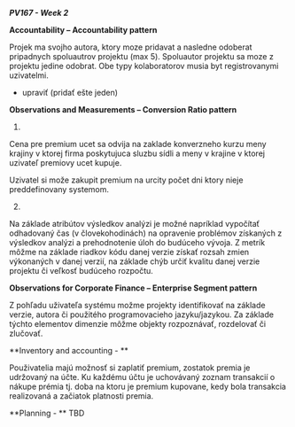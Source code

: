 ***PV167 - Week 2***

**Accountability – Accountability pattern**

Projek ma svojho autora, ktory moze pridavat a nasledne odoberat pripadnych spoluautrov projektu (max 5). Spoluautor projektu sa moze z projektu jedine odobrat. Obe typy kolaboratorov musia byt registrovanymi uzivatelmi.

- upraviť (pridať ešte jeden)



**Observations and Measurements – Conversion Ratio pattern**

1.
  Cena pre premium ucet sa odvija na zaklade konverzneho kurzu meny krajiny v ktorej firma poskytujuca sluzbu sídli a meny v krajine v ktorej uzivateľ premiovy ucet kupuje.

  Uzivatel si može zakupit premium na urcity počet dni ktory nieje preddefinovany systemom.

2. 
  Na základe atribútov výsledkov analýzi je možné napríklad vypočítať odhadovaný čas (v človekohodinách) na opravenie problémov získaných z výsledkov analýzi a prehodnotenie úloh do budúceho vývoja. Z metrík môžme na základe riadkov kódu danej verzie získať rozsah zmien výkonaných v danej verzií, na základe chýb určiť kvalitu danej verzie projektu či veľkosť budúceho rozpočtu.
  

**Observations for Corporate Finance – Enterprise Segment pattern**

Z pohľadu uživateľa systému možme projekty identifikovať na základe verzie, autora či použitého programovacieho jazyku/jazykou. Za základe týchto elementov dimenzie môžme objekty rozpoznávať, rozdelovať či zlučovať.


**Inventory and accounting - **


Použivatelia majú možnosť si zaplatiť premium, zostatok premia je udržovaný na účte. Ku každému účtu je uchovávaný zoznam transakcií o nákupe prémia tj. doba na ktoru je premium kupovane, kedy bola transakcia realizovaná a začiatok platnosti premia.


**Planning - **
TBD
